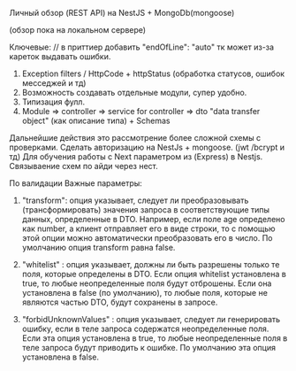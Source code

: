 Личный обзор (REST API) на NestJS + MongoDb(mongoose)

(обзор пока на локальном сервере)

Ключевые:
// в приттиер добавить "endOfLine": "auto" тк может из-за кареток выдавать ошибки.

1. Exception filters / HttpCode + httpStatus (обработка статусов, ошибок месседжей и тд)
2. Возможность создавать отдельные модули, супер удобно.
3. Типизация фулл.
4. Module => controller => service for controller => dto "data transfer object" (как описание типа) + Schemas

Дальнейшие действия это рассмотрение более сложной схемы с проверками. Сделать авторизацию на NestJs + mongoose. (jwt /bcrypt и тд) Для обучения работы с Next параметром из (Express) в Nestjs. Связываение схем по айди через нест.

По валидации Важные параметры:

1. "transform": опция указывает, следует ли преобразовывать (трансформировать) значения запроса в соответствующие типы данных, определенные в DTO. Например, если поле age определено как number, а клиент отправляет его в виде строки, то с помощью этой опции можно автоматически преобразовать его в число. По умолчанию опция transform равна false.

2. "whitelist" : опция указывает, должны ли быть разрешены только те поля, которые определены в DTO. Если опция whitelist установлена в true, то любые неопределенные поля будут отброшены. Если она установлена в false (по умолчанию), то любые поля, которые не являются частью DTO, будут сохранены в запросе.

3. "forbidUnknownValues" : опция указывает, следует ли генерировать ошибку, если в теле запроса содержатся неопределенные поля. Если эта опция установлена в true, то любые неопределенные поля в теле запроса будут приводить к ошибке. По умолчанию эта опция установлена в false.
